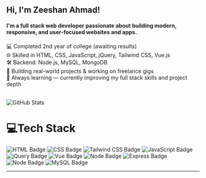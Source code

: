## Hi, I'm Zeeshan Ahmad!

#### I'm a full stack web developer passionate about building modern, responsive, and user-focused websites and apps.<br/>
💻 Completed 2nd year of college (awaiting results)<br>
🌐 Skilled in HTML, CSS, JavaScript, jQuery, Tailwind CSS, Vue.js<br>
🛠️ Backend: Node.js, MySQL, MongoDB<br>
🎯 Building real-world projects & working on freelance gigs<br>
🚀 Always learning — currently improving my full stack skills and project depth<br>
<br/>

![GitHub Stats](https://github-readme-stats.vercel.app/api?username=zeeshan-ahmad-dev&theme=radical&hide_border=false&include_all_commits=true&count_private=true)

# 💻Tech Stack
![HTML Badge](https://img.shields.io/badge/html-%23E34F26.svg?style=for-the-badge&logo=html5&logoColor=white)
![CSS Badge](https://img.shields.io/badge/css-%231572B6.svg?style=for-the-badge&logo=css3&logoColor=white)
![Tailwind CSS Badge](https://img.shields.io/badge/tailwindcss-%2338B2AC.svg?style=for-the-badge&logo=tailwind-css&logoColor=white)
![JavaScript Badge](https://img.shields.io/badge/javascript-%23323330.svg?style=for-the-badge&logo=javascript&logoColor=%23F7DF1E)
![jQuery Badge](https://img.shields.io/badge/jquery-%230769AD.svg?style=for-the-badge&logo=jquery&logoColor=white)
![Vue Badge](https://img.shields.io/badge/vuejs-%2335495e.svg?style=for-the-badge&logo=vue.js&logoColor=%234FC08D)
![Node Badge](https://img.shields.io/badge/node.js-339933?style=for-the-badge&logo=nodedotjs&logoColor=white)
![Express Badge](https://img.shields.io/badge/express.js-000000?style=for-the-badge&logo=express&logoColor=white)
![Node Badge](https://img.shields.io/badge/node.js-339933?style=for-the-badge&logo=nodedotjs&logoColor=white)
![MySQL Badge](https://img.shields.io/badge/mysql-00758F?style=for-the-badge&logo=mysql&logoColor=white)

---

